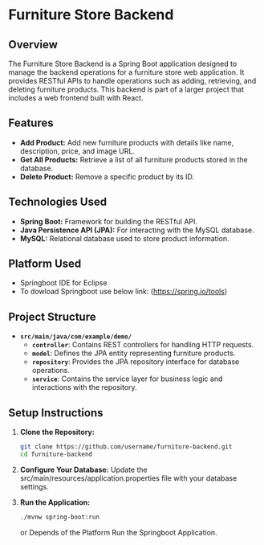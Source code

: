 # Furniture Store Backend

## Overview

The Furniture Store Backend is a Spring Boot application designed to manage the backend operations for a furniture store web application. It provides RESTful APIs to handle operations such as adding, retrieving, and deleting furniture products. This backend is part of a larger project that includes a web frontend built with React.

## Features

- **Add Product:** Add new furniture products with details like name, description, price, and image URL.
- **Get All Products:** Retrieve a list of all furniture products stored in the database.
- **Delete Product:** Remove a specific product by its ID.

## Technologies Used

- **Spring Boot:** Framework for building the RESTful API.
- **Java Persistence API (JPA):** For interacting with the MySQL database.
- **MySQL:** Relational database used to store product information.

## Platform Used
- Springboot IDE for Eclipse
- To dowload Springboot use below link:
  (https://spring.io/tools)

## Project Structure

- **`src/main/java/com/example/demo/`**
  - **`controller`**: Contains REST controllers for handling HTTP requests.
  - **`model`**: Defines the JPA entity representing furniture products.
  - **`repository`**: Provides the JPA repository interface for database operations.
  - **`service`**: Contains the service layer for business logic and interactions with the repository.

## Setup Instructions

1. **Clone the Repository:**

   ```bash
   git clone https://github.com/username/furniture-backend.git
   cd furniture-backend
   ```
2. **Configure Your Database:**
   Update the src/main/resources/application.properties file with your database settings.
3. **Run the Application:**
   ```bash
   ./mvnw spring-boot:run
   ```
   or
   Depends of the Platform Run the Springboot Application.

